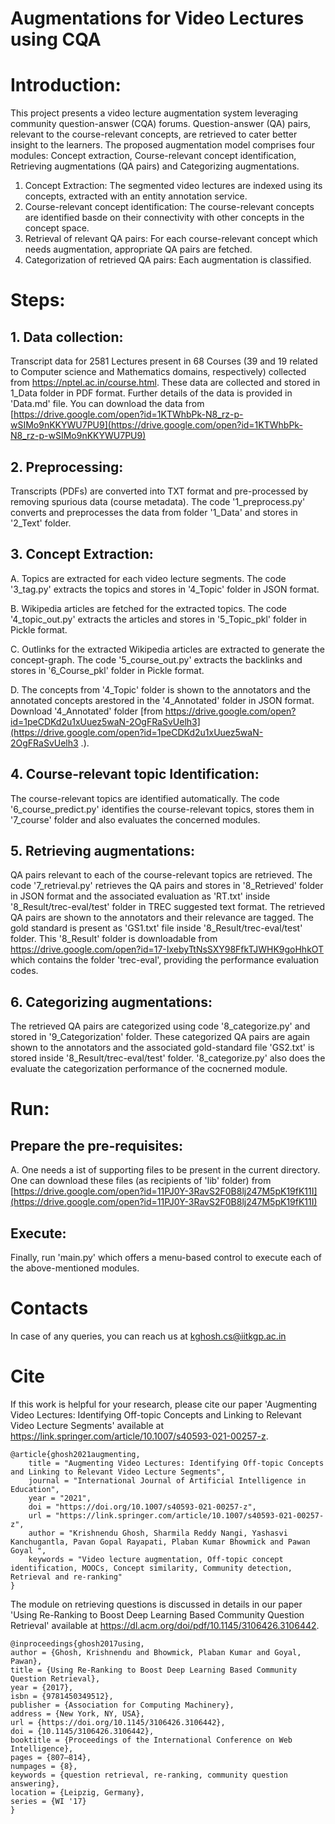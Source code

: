# Augmentations for Video Lectures using CQA

# Introduction:
This project presents a video lecture augmentation system leveraging community question-answer (CQA) forums. Question-answer (QA) pairs, relevant to the course-relevant concepts, are retrieved to cater better insight to the learners. The proposed augmentation model comprises four modules: Concept extraction, Course-relevant concept identification, Retrieving augmentations (QA pairs) and Categorizing augmentations.
1. Concept Extraction: The segmented video lectures are indexed using its concepts, extracted with an entity annotation service.
2. Course-relevant concept identification: The course-relevant concepts are identified basde on their connectivity with other concepts in the concept space.
3. Retrieval of relevant QA pairs: For each course-relevant concept which needs augmentation, appropriate QA pairs are fetched.
4. Categorization of retrieved QA pairs: Each augmentation is classified.

# Steps:
## 1. Data collection:
Transcript data for 2581 Lectures present in 68 Courses (39 and 19 related to Computer science and Mathematics domains, respectively) collected from https://nptel.ac.in/course.html. These data are collected and stored in 1_Data folder in PDF format. Further details of the data is provided in 'Data.md' file. You can download the data from [https://drive.google.com/open?id=1KTWhbPk-N8_rz-p-wSIMo9nKKYWU7PU9](https://drive.google.com/open?id=1KTWhbPk-N8_rz-p-wSIMo9nKKYWU7PU9)
## 2. Preprocessing:
Transcripts (PDFs) are converted into TXT format and pre-processed by removing spurious data (course metadata). The code '1_preprocess.py' converts and preprocesses the data from folder '1_Data' and stores in '2_Text' folder.
## 3. Concept Extraction:
A. Topics are extracted for each video lecture segments. The code '3_tag.py' extracts the topics and stores in '4_Topic' folder in JSON format.

B. Wikipedia articles are fetched for the extracted topics. The code '4_topic_out.py' extracts the articles and stores in '5_Topic_pkl' folder in Pickle format.

C. Outlinks for the extracted Wikipedia articles are extracted to generate the concept-graph. The code '5_course_out.py' extracts the backlinks and stores in '6_Course_pkl' folder in Pickle format.

D. The concepts from '4_Topic' folder is shown to the annotators and the annotated concepts arestored in the '4_Annotated' folder in JSON format. Download '4_Annotated' folder [from https://drive.google.com/open?id=1peCDKd2u1xUuez5waN-2OgFRaSvUelh3](https://drive.google.com/open?id=1peCDKd2u1xUuez5waN-2OgFRaSvUelh3 .).
## 4. Course-relevant topic Identification:
The course-relevant topics are identified automatically. The code '6_course_predict.py' identifies the course-relevant topics, stores them in '7_course' folder and also evaluates the concerned modules.
## 5. Retrieving augmentations:
QA pairs relevant to each of the course-relevant topics are retrieved. The code '7_retrieval.py' retrieves the QA pairs and stores in '8_Retrieved' folder in JSON format and the associated evaluation as 'RT.txt' inside '8_Result/trec-eval/test' folder in TREC suggested text format. The retrieved QA pairs are shown to the annotators and their relevance are tagged. The gold standard is present as 'GS1.txt' file inside '8_Result/trec-eval/test' folder. This '8_Result' folder is downloadable from https://drive.google.com/open?id=17-IxebyTtNsSXY98FfkTJWHK9goHhkOT which contains the folder 'trec-eval', providing the performance evaluation codes.
## 6. Categorizing augmentations:
The retrieved QA pairs are categorized using code '8_categorize.py' and stored in '9_Categorization' folder. These categorized QA pairs are again shown to the annotators and the associated gold-standard file 'GS2.txt' is stored inside '8_Result/trec-eval/test' folder. '8_categorize.py' also does the evaluate the categorization performance of the cocnerned module.

# Run:
## Prepare the pre-requisites:
A. One needs a ist of supporting files to be present in the current directory. One can download these files (as recipients of 'lib' folder) from [https://drive.google.com/open?id=11PJ0Y-3RavS2F0B8lj247M5pK19fK11I](https://drive.google.com/open?id=11PJ0Y-3RavS2F0B8lj247M5pK19fK11I)

## Execute:
Finally, run 'main.py' which offers a menu-based control to execute each of the above-mentioned modules.

# Contacts
In case of any queries, you can reach us at kghosh.cs@iitkgp.ac.in

# Cite
If this work is helpful for your research, please cite our paper 'Augmenting Video Lectures: Identifying Off-topic Concepts and Linking to Relevant Video Lecture Segments' available at https://link.springer.com/article/10.1007/s40593-021-00257-z.

    @article{ghosh2021augmenting,
        title = "Augmenting Video Lectures: Identifying Off-topic Concepts and Linking to Relevant Video Lecture Segments",
        journal = "International Journal of Artificial Intelligence in Education",
        year = "2021",
        doi = "https://doi.org/10.1007/s40593-021-00257-z",
        url = "https://link.springer.com/article/10.1007/s40593-021-00257-z",
        author = "Krishnendu Ghosh, Sharmila Reddy Nangi, Yashasvi Kanchugantla, Pavan Gopal Rayapati, Plaban Kumar Bhowmick and Pawan Goyal ",
        keywords = "Video lecture augmentation, Off-topic concept identification, MOOCs, Concept similarity, Community detection, Retrieval and re-ranking"
    }

The module on retrieving questions is discussed in details in our paper 'Using Re-Ranking to Boost Deep Learning Based Community Question Retrieval' available at https://dl.acm.org/doi/pdf/10.1145/3106426.3106442.

    @inproceedings{ghosh2017using,
    author = {Ghosh, Krishnendu and Bhowmick, Plaban Kumar and Goyal, Pawan},
    title = {Using Re-Ranking to Boost Deep Learning Based Community Question Retrieval},
    year = {2017},
    isbn = {9781450349512},
    publisher = {Association for Computing Machinery},
    address = {New York, NY, USA},
    url = {https://doi.org/10.1145/3106426.3106442},
    doi = {10.1145/3106426.3106442},
    booktitle = {Proceedings of the International Conference on Web Intelligence},
    pages = {807–814},
    numpages = {8},
    keywords = {question retrieval, re-ranking, community question answering},
    location = {Leipzig, Germany},
    series = {WI '17}
    }


